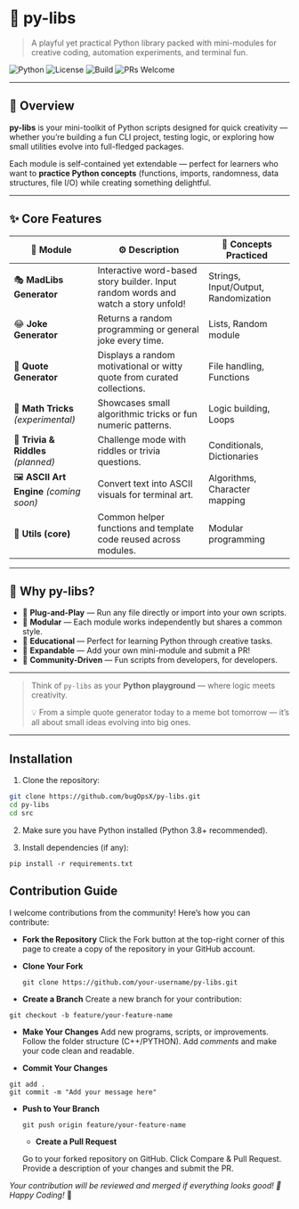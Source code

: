 # 🧠 py-libs
> A playful yet practical Python library packed with mini-modules for creative coding, automation experiments, and terminal fun.

![Python](https://img.shields.io/badge/Python-3.10%2B-blue?style=for-the-badge&logo=python)
![License](https://img.shields.io/badge/License-MIT-green?style=for-the-badge)
![Build](https://img.shields.io/badge/Status-Active-success?style=for-the-badge)
![PRs Welcome](https://img.shields.io/badge/PRs-Welcome-orange?style=for-the-badge)

---

## 🚀 Overview
**py-libs** is your mini-toolkit of Python scripts designed for quick creativity — whether you’re building a fun CLI project, testing logic, or exploring how small utilities evolve into full-fledged packages.

Each module is self-contained yet extendable — perfect for learners who want to **practice Python concepts** (functions, imports, randomness, data structures, file I/O) while creating something delightful.

---

## ✨ Core Features
| 🧩 Module | ⚙️ Description | 🧠 Concepts Practiced |
|-----------|----------------|-----------------------|
| 🎭 **MadLibs Generator** | Interactive word-based story builder. Input random words and watch a story unfold! | Strings, Input/Output, Randomization |
| 😂 **Joke Generator** | Returns a random programming or general joke every time. | Lists, Random module |
| 💬 **Quote Generator** | Displays a random motivational or witty quote from curated collections. | File handling, Functions |
| 🧮 **Math Tricks** *(experimental)* | Showcases small algorithmic tricks or fun numeric patterns. | Logic building, Loops |
| 🧠 **Trivia & Riddles** *(planned)* | Challenge mode with riddles or trivia questions. | Conditionals, Dictionaries |
| 🖼️ **ASCII Art Engine** *(coming soon)* | Convert text into ASCII visuals for terminal art. | Algorithms, Character mapping |
| 🧰 **Utils (core)** | Common helper functions and template code reused across modules. | Modular programming |

---

## 🌈 Why py-libs?
- 🧩 **Plug-and-Play** — Run any file directly or import into your own scripts.  
- 🔁 **Modular** — Each module works independently but shares a common style.  
- 🧠 **Educational** — Perfect for learning Python through creative tasks.  
- 🎨 **Expandable** — Add your own mini-module and submit a PR!  
- 💬 **Community-Driven** — Fun scripts from developers, for developers.

---

> Think of `py-libs` as your **Python playground** — where logic meets creativity.
> 
> 💡 From a simple quote generator today to a meme bot tomorrow — it’s all about small ideas evolving into big ones.


---

## Installation

1. Clone the repository:

```bash
git clone https://github.com/bugOpsX/py-libs.git
cd py-libs
cd src
```

2. Make sure you have Python installed (Python 3.8+ recommended).

3. Install dependencies (if any):
 ```
pip install -r requirements.txt
```


## Contribution Guide
I welcome contributions from the community! Here’s how you can contribute:

- **Fork the Repository**
Click the Fork button at the top-right corner of this page to create a copy of the repository in your GitHub account.

- **Clone Your Fork**
  ```
  git clone https://github.com/your-username/py-libs.git
   ```
  
- **Create a Branch**
  Create a new branch for your contribution:
```
git checkout -b feature/your-feature-name
```

- **Make Your Changes**
Add new programs, scripts, or improvements.
Follow the folder structure (C++/PYTHON).
Add *comments* and make your code clean and readable.

- **Commit Your Changes**
```
git add .
git commit -m "Add your message here"
```

- **Push to Your Branch**
  ```
  git push origin feature/your-feature-name
  ```

  - **Create a Pull Request**

  Go to your forked repository on GitHub.
  Click Compare & Pull Request.
  Provide a description of your changes and submit the PR.

*Your contribution will be reviewed and merged if everything looks good! 🎉
Happy Coding!* 🚀

